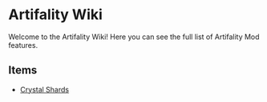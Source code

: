 # Artifality Wiki
Welcome to the Artifality Wiki! Here you can see the full list of Artifality Mod features.

## Items
* [Crystal Shards](item/crystal_shards)

